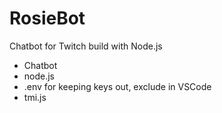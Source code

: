 # RosieBot
Chatbot for Twitch build with Node.js

 - Chatbot
 - node.js
 - .env for keeping keys out, exclude in VSCode
 - tmi.js

